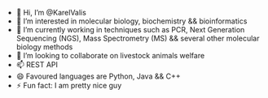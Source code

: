 - 👋 Hi, I’m @KarelValis
- 👀 I’m interested in molecular biology, biochemistry && bioinformatics
- 🌱 I’m currently working in techniques such as PCR, Next Generation Sequencing (NGS), Mass Spectrometry (MS) && several other molecular biology methods
- 💞️ I’m looking to collaborate on livestock animals welfare
- 📫 REST API
- 😄 Favoured languages are Python, Java && C++
- ⚡ Fun fact: I am pretty nice guy

<!---
KarelValis/KarelValis is a ✨ special ✨ repository because its `README.md` (this file) appears on your GitHub profile.
You can click the Preview link to take a look at your changes.
--->
